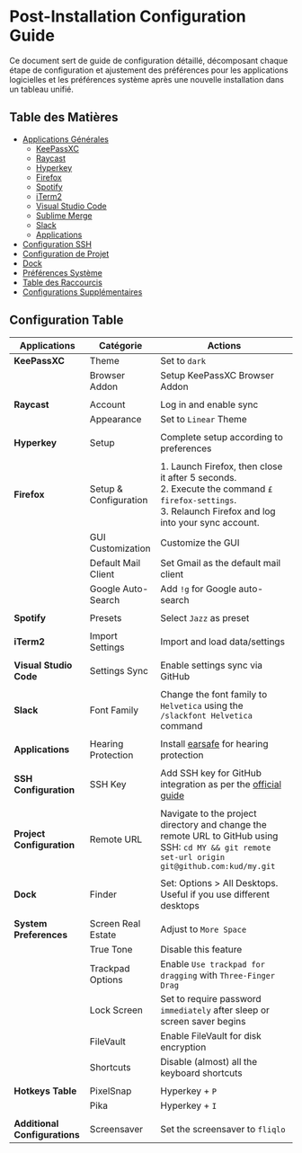 # Post-Installation Configuration Guide

Ce document sert de guide de configuration détaillé, décomposant chaque étape de configuration et ajustement des préférences pour les applications logicielles et les préférences système après une nouvelle installation dans un tableau unifié.

## Table des Matières

- [Applications Générales](#applications-générales)
  - [KeePassXC](#keepassxc)
  - [Raycast](#raycast)
  - [Hyperkey](#hyperkey)
  - [Firefox](#firefox)
  - [Spotify](#spotify)
  - [iTerm2](#iterm2)
  - [Visual Studio Code](#visual-studio-code)
  - [Sublime Merge](#sublime-merge)
  - [Slack](#slack)
  - [Applications](#applications)
- [Configuration SSH](#configuration-ssh)
- [Configuration de Projet](#configuration-de-projet)
- [Dock](#dock)
- [Préférences Système](#préférences-système)
- [Table des Raccourcis](#table-des-raccourcis)
- [Configurations Supplémentaires](#configurations-supplémentaires)

## Configuration Table

| Applications                  | Catégorie             | Actions                                                                                                                                                  |
| ----------------------------- | --------------------- | -------------------------------------------------------------------------------------------------------------------------------------------------------- |
| **KeePassXC**                 | Theme                 | Set to `dark`                                                                                                                                            |
|                               | Browser Addon         | Setup KeePassXC Browser Addon                                                                                                                            |
|                               |                       |                                                                                                                                                          |
| **Raycast**                   | Account               | Log in and enable sync                                                                                                                                   |
|                               | Appearance            | Set to `Linear` Theme                                                                                                                                    |
|                               |                       |                                                                                                                                                          |
| **Hyperkey**                  | Setup                 | Complete setup according to preferences                                                                                                                  |
|                               |                       |                                                                                                                                                          |
| **Firefox**                   | Setup & Configuration | 1. Launch Firefox, then close it after 5 seconds.<br>2. Execute the command `£ firefox-settings`.<br>3. Relaunch Firefox and log into your sync account. |
|                               | GUI Customization     | Customize the GUI                                                                                                                                        |
|                               | Default Mail Client   | Set Gmail as the default mail client                                                                                                                     |
|                               | Google Auto-Search    | Add `!g` for Google auto-search                                                                                                                          |
|                               |                       |                                                                                                                                                          |
| **Spotify**                   | Presets               | Select `Jazz` as preset                                                                                                                                  |
|                               |                       |                                                                                                                                                          |
| **iTerm2**                    | Import Settings       | Import and load data/settings                                                                                                                            |
|                               |                       |                                                                                                                                                          |
| **Visual Studio Code**        | Settings Sync         | Enable settings sync via GitHub                                                                                                                          |
|                               |                       |                                                                                                                                                          |
| **Slack**                     | Font Family           | Change the font family to `Helvetica` using the `/slackfont Helvetica` command                                                                           |
|                               |                       |                                                                                                                                                          |
| **Applications**              | Hearing Protection    | Install [earsafe](https://earsafe.io/) for hearing protection                                                                                            |
|                               |                       |                                                                                                                                                          |
| **SSH Configuration**         | SSH Key               | Add SSH key for GitHub integration as per the [official guide](https://help.github.com/articles/connecting-to-github-with-ssh/)                          |
|                               |                       |                                                                                                                                                          |
| **Project Configuration**     | Remote URL            | Navigate to the project directory and change the remote URL to GitHub using SSH: `cd MY && git remote set-url origin git@github.com:kud/my.git`          |
|                               |                       |                                                                                                                                                          |
| **Dock**                      | Finder                | Set: Options > All Desktops. Useful if you use different desktops                                                                                        |
|                               |                       |                                                                                                                                                          |
| **System Preferences**        | Screen Real Estate    | Adjust to `More Space`                                                                                                                                   |
|                               | True Tone             | Disable this feature                                                                                                                                     |
|                               | Trackpad Options      | Enable `Use trackpad for dragging` with `Three-Finger Drag`                                                                                              |
|                               | Lock Screen           | Set to require password `immediately` after sleep or screen saver begins                                                                                 |
|                               | FileVault             | Enable FileVault for disk encryption                                                                                                                     |
|                               | Shortcuts             | Disable (almost) all the keyboard shortcuts                                                                                                              |
|                               |                       |                                                                                                                                                          |
| **Hotkeys Table**             | PixelSnap             | Hyperkey + `P`                                                                                                                                           |
|                               | Pika                  | Hyperkey + `I`                                                                                                                                           |
|                               |                       |                                                                                                                                                          |
| **Additional Configurations** | Screensaver           | Set the screensaver to `fliqlo`                                                                                                                          |
